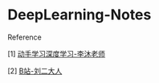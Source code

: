 # DeepLearning-Notes

Reference

[1] [动手学习深度学习-李沐老师](https://space.bilibili.com/1567748478?spm_id_from=333.788.b_765f7570696e666f.2)

[2] [B站-刘二大人](https://www.bilibili.com/video/BV1Y7411d7Ys?spm_id_from=333.999.0.0&vd_source=31f382886b368673a25ce3ff23e82bfc)
